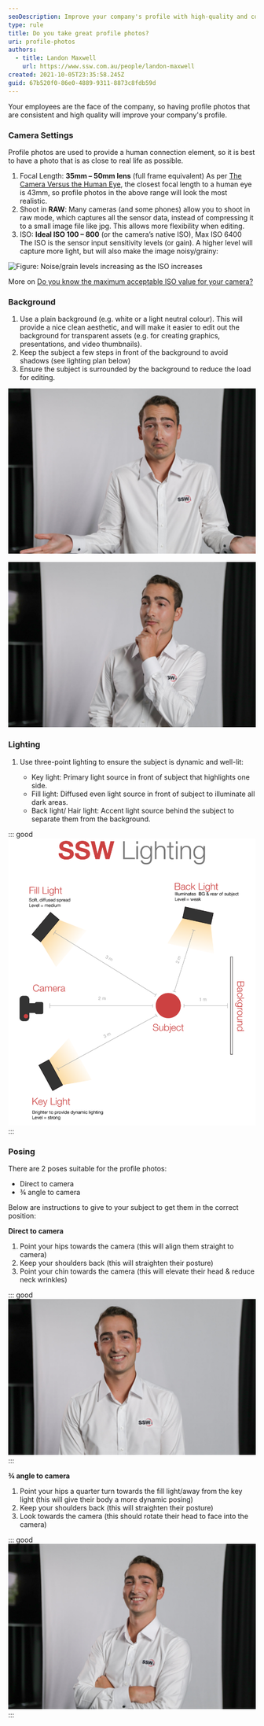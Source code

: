 ```yaml
---
seoDescription: Improve your company's profile with high-quality and consistent employee photos that provide a human connection element.
type: rule
title: Do you take great profile photos?
uri: profile-photos
authors:
  - title: Landon Maxwell
    url: https://www.ssw.com.au/people/landon-maxwell
created: 2021-10-05T23:35:58.245Z
guid: 67b520f0-86e0-4889-9311-8873c8fdb59d
---
```


Your employees are the face of the company, so having profile photos that are consistent and high quality will improve your company's profile.

### Camera Settings

Profile photos are used to provide a human connection element, so it is best to have a photo that is as close to real life as possible.

1. Focal Length: **35mm – 50mm lens** (full frame equivalent)
   As per [The Camera Versus the Human Eye](https://petapixel.com/2012/11/17/the-camera-versus-the-human-eye/), the closest focal length to a human eye is 43mm, so profile photos in the above range will look the most realistic.
2. Shoot in **RAW**: Many cameras (and some phones) allow you to shoot in raw mode, which captures all the sensor data, instead of compressing it to a small image file like jpg. This allows more flexibility when editing.
3. ISO: **Ideal ISO 100 – 800** (or the camera’s native ISO), Max ISO 6400
   The ISO is the sensor input sensitivity levels (or gain). A higher level will capture more light, but will also make the image noisy/grainy:

![Figure: Noise/grain levels increasing as the ISO increases](https://cdn.fstoppers.com/styles/large-16-9/s3/lead/2019/02/determine_max_iso_value_image_00.jpg)

More on [Do you know the maximum acceptable ISO value for your camera?
](https://fstoppers.com/education/do-you-know-maximum-acceptable-iso-value-your-camera-338275)

### Background

1. Use a plain background (e.g. white or a light neutral colour).
   This will provide a nice clean aesthetic, and will make it easier to edit out the background for transparent assets (e.g. for creating graphics, presentations, and video thumbnails).
2. Keep the subject a few steps in front of the background to avoid shadows (see lighting plan below)
3. Ensure the subject is surrounded by the background to reduce the load for editing.

![Figure: Bad example – Subject’s body goes beyond the edges of the white background.](2021-10-05_18-15-51.jpg)

![Figure: Good example – Subject has all sides within the white background & lit with 3-point lighting.](2021-10-05_18-29-19.jpg)

### Lighting

1. Use three-point lighting to ensure the subject is dynamic and well-lit:

   - Key light: Primary light source in front of subject that highlights one side.
   - Fill light: Diffused even light source in front of subject to illuminate all dark areas.
   - Back light/ Hair light: Accent light source behind the subject to separate them from the background.

::: good
![Figure: Good example - 3-point lighting plan](ssw-profile-photos-lighting-plan.png)
:::

### Posing

There are 2 poses suitable for the profile photos:

- Direct to camera
- ¾ angle to camera

Below are instructions to give to your subject to get them in the correct position:

**Direct to camera**

1. Point your hips towards the camera (this will align them straight to camera)
2. Keep your shoulders back (this will straighten their posture)
3. Point your chin towards the camera (this will elevate their head & reduce neck wrinkles)

::: good
![Figure: Good example – A direct and professional look.](2021-10-05_18-00-22.jpg)
:::

**¾ angle to camera**

1. Point your hips a quarter turn towards the fill light/away from the key light (this will give their body a more dynamic posing)
2. Keep your shoulders back (this will straighten their posture)
3. Look towards the camera (this should rotate their head to face into the camera)

::: good
![Figure: Good example – a more dynamic and friendly (but still professional) look.](2021-10-05_18-17-26.jpg)
:::
